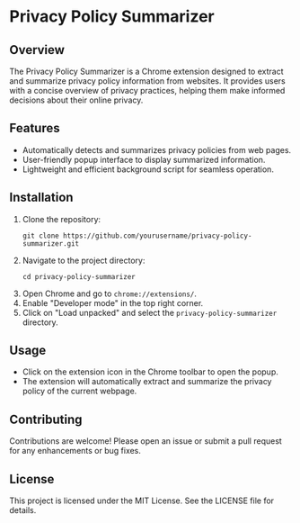 # Privacy Policy Summarizer

## Overview
The Privacy Policy Summarizer is a Chrome extension designed to extract and summarize privacy policy information from websites. It provides users with a concise overview of privacy practices, helping them make informed decisions about their online privacy.

## Features
- Automatically detects and summarizes privacy policies from web pages.
- User-friendly popup interface to display summarized information.
- Lightweight and efficient background script for seamless operation.

## Installation
1. Clone the repository:
   ```
   git clone https://github.com/yourusername/privacy-policy-summarizer.git
   ```
2. Navigate to the project directory:
   ```
   cd privacy-policy-summarizer
   ```
3. Open Chrome and go to `chrome://extensions/`.
4. Enable "Developer mode" in the top right corner.
5. Click on "Load unpacked" and select the `privacy-policy-summarizer` directory.

## Usage
- Click on the extension icon in the Chrome toolbar to open the popup.
- The extension will automatically extract and summarize the privacy policy of the current webpage.

## Contributing
Contributions are welcome! Please open an issue or submit a pull request for any enhancements or bug fixes.

## License
This project is licensed under the MIT License. See the LICENSE file for details.